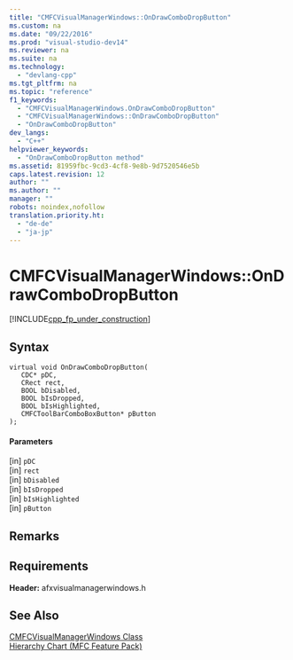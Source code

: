 ```yaml
---
title: "CMFCVisualManagerWindows::OnDrawComboDropButton"
ms.custom: na
ms.date: "09/22/2016"
ms.prod: "visual-studio-dev14"
ms.reviewer: na
ms.suite: na
ms.technology: 
  - "devlang-cpp"
ms.tgt_pltfrm: na
ms.topic: "reference"
f1_keywords: 
  - "CMFCVisualManagerWindows.OnDrawComboDropButton"
  - "CMFCVisualManagerWindows::OnDrawComboDropButton"
  - "OnDrawComboDropButton"
dev_langs: 
  - "C++"
helpviewer_keywords: 
  - "OnDrawComboDropButton method"
ms.assetid: 81959fbc-9cd3-4cf8-9e8b-9d7520546e5b
caps.latest.revision: 12
author: ""
ms.author: ""
manager: ""
robots: noindex,nofollow
translation.priority.ht: 
  - "de-de"
  - "ja-jp"
---
```

# CMFCVisualManagerWindows::OnDrawComboDropButton
[!INCLUDE[cpp_fp_under_construction](../vs140/includes/cpp_fp_under_construction_md.md)]  
  
## Syntax  
  
```  
virtual void OnDrawComboDropButton(  
   CDC* pDC,  
   CRect rect,  
   BOOL bDisabled,  
   BOOL bIsDropped,  
   BOOL bIsHighlighted,  
   CMFCToolBarComboBoxButton* pButton  
);  
```  
  
#### Parameters  
 [in] `pDC`  
  [in] `rect`  
  [in] `bDisabled`  
  [in] `bIsDropped`  
  [in] `bIsHighlighted`  
  [in] `pButton`  
  
## Remarks  
  
## Requirements  
 **Header:** afxvisualmanagerwindows.h  
  
## See Also  
 [CMFCVisualManagerWindows Class](../vs140/cmfcvisualmanagerwindows-class.md)   
 [Hierarchy Chart (MFC Feature Pack)](../vs140/hierarchy-chart.md)